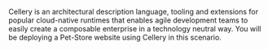 Cellery is an architectural description language, tooling and extensions for popular cloud-native runtimes that enables agile development teams to easily create a composable enterprise in a technology neutral way. You will be deploying a Pet-Store website using Cellery in this scenario.
